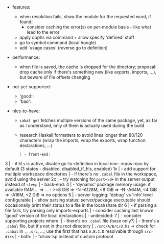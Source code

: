 - features:
  - when resolution fails, show the module for the requested word, if found;
    - consider caching the error(s) on per-module basis - like what lead to the error
  - apply cpphs via command + allow specify 'defined' stuff
  - go to symbol command (local hoogle)
  - add 'usage cases' (reverse go to definition)

- performance:
  - when file is saved, the cache is dropped for the directory;
    proposal: drop cache only if there's something new (like exports, imports, ...), but beware of file offsets changing

- not-yet-supported:
  - 'good':
  - 'bad':

- nice-to-have:
  - `cabal get` fetches multiple versions of the same package, yet, as far as I understand, only of them is actually used during the build
  - research Haskell formatters to avoid lines longer than 80/120 characters (wrap the imports, wrap the exports, wrap function declarations, ...)

		| - front-end:
3		|   - if `hls` is active, disable go-to-definition in local non-.repos repo by default (3 states - disabled, disabled_if_hls, enabled)
1x	|   - add support for multiple workspace directories
		|   - if there's no `.cabal` file in the workspace, avoid using the server
2x	|   - try watching for `port=\d+` in the server output instead of `sleep`
		| - back-end:
4		|   - 'dynamic' package memory usage: if available RAM ... => ... : >=8 GiB => -N -A128M, <8 GiB => -N -A64M, <4 GiB => -A16M, <2 GiB => no options
5		|   - server logging: 'debug' vs 'info' level configurable
		|   - show parsing status: server/package executable should occasionally print their status to a file in the local/share dir
6		|   - if parsing a file fails, try parsing only imports-exports
		|     - consider caching last known 'good' version of file local declarations
		| - undecided:
7		|   - consider supporting projects where:
		|     - there's no `.cabal` file (base only?)
		|     - there's a `.cabal` file, but it's not in the root directory
		|       `./src/A/B/C/D.hs` -> check for `.cabal` in `.`, `.src`, ...; use the first that has `A.B.C.D` resolvable through `src-dirs`
  	| - both:
  	|   - follow lsp instead of custom protocol